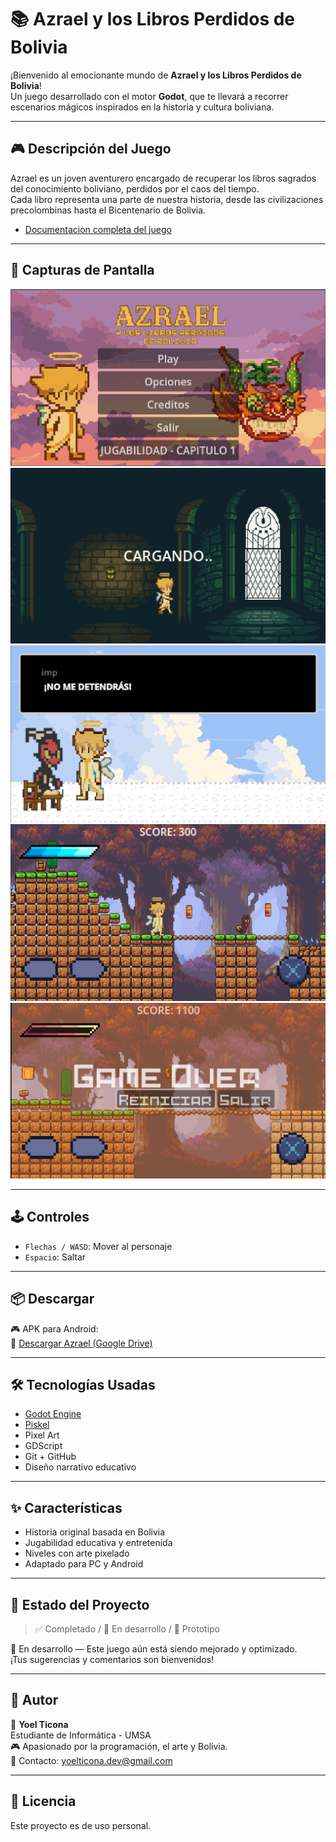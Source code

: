 # 📚 Azrael y los Libros Perdidos de Bolivia

¡Bienvenido al emocionante mundo de **Azrael y los Libros Perdidos de Bolivia**!  
Un juego desarrollado con el motor **Godot**, que te llevará a recorrer escenarios mágicos inspirados en la historia y cultura boliviana.

---

## 🎮 Descripción del Juego

Azrael es un joven aventurero encargado de recuperar los libros sagrados del conocimiento boliviano, perdidos por el caos del tiempo.  
Cada libro representa una parte de nuestra historia, desde las civilizaciones precolombinas hasta el Bicentenario de Bolivia.
- <a href="https://yoi-tl.notion.site/INF281-El-Juego-1f6468052f8a80638189d6d00e5aefeb?source=copy_link">Documentacion completa del juego</a>
---

## 📸 Capturas de Pantalla

![Gameplay 1](./capturas/azrael_captura1.png)
![Gameplay 2](./capturas/azrael_captura2.png)
![Gameplay 2](./capturas/azrael_captura3.png)
![Gameplay 2](./capturas/azrael_captura4.png)
![Gameplay 2](./capturas/azrael_captura5.png)

---

## 🕹️ Controles

- `Flechas / WASD`: Mover al personaje  
- `Espacio`: Saltar  

---

## 📦 Descargar

🎮 APK para Android:  
🔗 [Descargar Azrael (Google Drive)](https://drive.google.com/drive/folders/19kOGycvG_h8SR2lck4TIS3CzvLKW7_In?usp=drive_link)  

---

## 🛠️ Tecnologías Usadas

- [Godot Engine](https://godotengine.org/)  
- [Piskel](https://www.piskelapp.com/)
- Pixel Art  
- GDScript  
- Git + GitHub  
- Diseño narrativo educativo

---

## ✨ Características

- Historia original basada en Bolivia  
- Jugabilidad educativa y entretenida  
- Niveles con arte pixelado  
- Adaptado para PC y Android

---

## 📌 Estado del Proyecto

> ✅ Completado / 🚧 En desarrollo / 🧪 Prototipo

🚧 En desarrollo — Este juego aún está siendo mejorado y optimizado.  
¡Tus sugerencias y comentarios son bienvenidos!

---

## 🙌 Autor

👤 **Yoel Ticona**  
Estudiante de Informática - UMSA  
🎮 Apasionado por la programación, el arte y Bolivia.  
📧 Contacto: [yoelticona.dev@gmail.com](mailto:yoelticona.dev@gmail.com)

---


## 📜 Licencia

Este proyecto es de uso personal.

